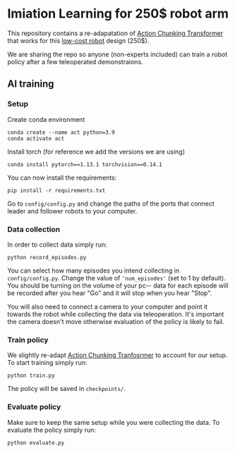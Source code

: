 # Imiation Learning for 250$ robot arm
This repository contains a re-adapatation of [Action Chunking Transformer](https://github.com/tonyzhaozh/act/tree/main) that works for this [low-cost robot](https://github.com/AlexanderKoch-Koch/low_cost_robot) design (250$). 

We are sharing the repo so anyone (non-experts included) can train a robot policy after a few teleoperated demonstraions.

## AI training
### Setup
Create conda environment
~~~
conda create --name act python=3.9
conda activate act
~~~

Install torch (for reference we add the versions we are using)
~~~
conda install pytorch==1.13.1 torchvision==0.14.1
~~~

You can now install the requirements:
~~~
pip install -r requirements.txt
~~~

Go to `config/config.py` and change the paths of the ports that connect leader and follower robots to your computer.

### Data collection
In order to collect data simply run:
~~~
python record_episodes.py
~~~
You can select how many episodes you intend collecting in `config/config.py`. Change the value of `'num_episodes'` (set to 1 by default). You should be turning on the volume of your pc-- data for each episode will be recorded after you hear "Go" and it will stop when you hear "Stop".

You will also need to connect a camera to your computer and point it towards the robot while collecting the data via teleoperation. It's important the camera doesn't move otherwise evaluation of the policy is likely to fail.

### Train policy
We slightly re-adapt [Action Chunking Tranfosrmer](https://github.com/tonyzhaozh/act/tree/main) to account for our setup. To start training simply run:
~~~
python train.py
~~~
The policy will be saved in `checkpoints/`.

### Evaluate policy
Make sure to keep the same setup while you were collecting the data. To evaluate the policy simply run:
~~~
python evaluate.py
~~~